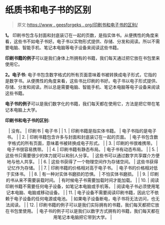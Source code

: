 # 纸质书和电子书的区别

> 原文:[https://www . geesforgeks . org/印刷书和电子书的区别/](https://www.geeksforgeeks.org/difference-between-printed-book-and-e-book/)

**1。**
印刷书包含与封面和封底装订在一起的页数，是指实体书。从便携性的角度来看，这些书不如电子书好。电子书以实物形式提供、存储、分发和阅读。所以不需要电脑、智能手机、笔记本电脑等电子设备来阅读这些书籍。

**印刷书籍的例子**可以是我们身体上所拥有的书籍，我们每天通过把它放在书包里来使用它。

**2。电子书:**
电子书包含数字格式的所有页面意味着书被转换成电子形式，它指的是数字书。从便携性的角度来看，这些书比印刷的书好。电子书以电子形式提供、存储、分发和阅读。所以总是需要电脑、智能手机、笔记本电脑等电子设备来阅读这些书籍。

**电子书的例子**可以是我们数字化的书籍，我们每天都在使用它，方法是把它带在笔记本电脑上大学。

**印刷书和电子书的区别:**

<center>

| 没有。 | 印刷书 | 电子书 |
| 1. | 印刷书籍是指实体书籍。 | 电子书指的是电子书。 |
| 2. | 印刷书籍包含许多与封面和封底装订在一起的页面。 | 电子书包含数字格式的所有页面，意味着书被转换成电子形式。 |
| 3. | 印刷的书很难携带。 | 电子书很容易携带。 |
| 4. | 印刷书籍有静态布局。 | 电子书有动态布局。 |
| 5. | 这些书只需要很少的体力就可以和别人分享。 | 这些书可以通过数字共享媒介方便地与他人共享。 |
| 6. | 这些书获得了一个物理空间作为存储空间。 | 这些书获得记忆作为存储。 |
| 7. | 印刷书籍的价格相对高于电子书。 | 电子书的价格相对低于实体书。 |
| 8. | 有一种对实体书磨损的恐惧。 | 不怕实体书磨损。 |
| 9. | 印刷的书从来不需要装载时间。 | 有时候电子书需要加载时间才能加载。 |
| 10. | 阅读印刷书籍不需要任何电子设备，如笔记本电脑或手机等。 | 阅读电子书必须使用笔记本电脑、电脑或移动设备。 |
| 11. | 电子设备不需要阅读印刷书籍，因此它不依赖于电子设备的任何电源或电池。 | 如果电子设备断电，电子书将无法访问，也无法阅读。 |
| 12. | 印刷书籍的例子可以是我们实际拥有的书籍，我们每天都把它放在书包里使用。 | 电子书的例子可以是我们以数字方式拥有的书籍，我们每天都在用笔记本电脑把它带到大学。 |

</center>